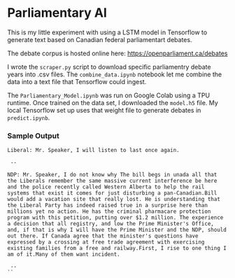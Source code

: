 # Parliamentary AI

This is my little experiment with using a LSTM model in Tensorflow to generate text based on Canadian federal parliamentart debates. 

The debate corpus is hosted online here: https://openparliament.ca/debates

I wrote the `scraper.py` script to download specific parliamentry debate years into .csv files. The `combine_data.ipynb` notebook let me combine the data into a text file that Tensorflow could ingest. 

The `Parliamentary_Model.ipynb` was run on Google Colab using a TPU runtime. Once trained on the data set, I downloaded the `model.h5` file. My local Tensorflow set up uses that weight file to generate debates in `predict.ipynb`.

### Sample Output

```
Liberal: Mr. Speaker, I will listen to last once again.

 -- 

NDP: Mr. Speaker, I do not know why The bill begs in unada all that the Liberals remember the same massive current interference be here and the police recently called Western Alberta to help the rail systems that exist it comes for just disturbing a pan-Canadian.Bill would add a vacation site that really lost. He is understanding that the Liberal Party has indeed raised true in a surprise here than millions yet no action. He has the criminal pharmacare protection program with this petition, putting over $1.2 million. The experience a decision that all registry, and low the Prime Minister's Office, and, if that is why I will have the Prime Minister and the NDP, should out there. If Canada agree that the minister's questions have expressed by a crossing at free trade agreement with exercising existing families from a free and railway.First, I rise to one thing I am of it.Many of them want incident.

 -- 
``



